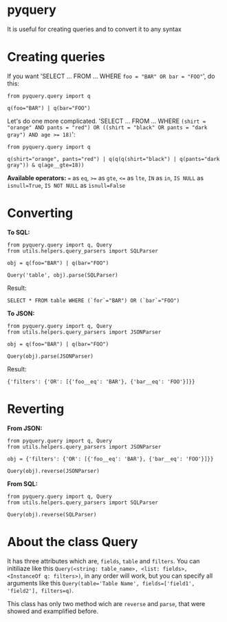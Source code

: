 # pyquery

It is useful for creating queries and to convert it to any syntax

# Creating queries

If you want 'SELECT ... FROM ... WHERE `foo = "BAR" OR bar = "FOO"`', do this:

```
from pyquery.query import q

q(foo="BAR") | q(bar="FOO")
```

Let's do one more complicated. 'SELECT ... FROM ... WHERE `(shirt = "orange" AND pants = "red") OR ((shirt = "black" OR pants = "dark gray") AND age >= 18)`':

```
from pyquery.query import q

q(shirt="orange", pants="red") | q(q(q(shirt="black") | q(pants="dark gray")) & q(age__gte=18))
```

**Available operators:** `=` as `eq`, `>=` as `gte`, `<=` as `lte`, `IN` as `in`, `IS NULL` as `isnull=True`, `IS NOT NULL` as `isnull=False`

# Converting

**To SQL:**

```
from pyquery.query import q, Query
from utils.helpers.query_parsers import SQLParser

obj = q(foo="BAR") | q(bar="FOO")

Query('table', obj).parse(SQLParser)
```

Result:

```
SELECT * FROM table WHERE (`for`="BAR") OR (`bar`="FOO")
```

**To JSON:**

```
from pyquery.query import q, Query
from utils.helpers.query_parsers import JSONParser

obj = q(foo="BAR") | q(bar="FOO")

Query(obj).parse(JSONParser)
```

Result:

```
{'filters': {'OR': [{'foo__eq': 'BAR'}, {'bar__eq': 'FOO'}]}}
```

# Reverting

**From JSON:**

```
from pyquery.query import q, Query
from utils.helpers.query_parsers import JSONParser

obj = {'filters': {'OR': [{'foo__eq': 'BAR'}, {'bar__eq': 'FOO'}]}}

Query(obj).reverse(JSONParser)
```

**From SQL:**

```
from pyquery.query import q, Query
from utils.helpers.query_parsers import SQLParser

Query(obj).reverse(SQLParser)
```

# About the class Query

It has three attributes which are, `fields`, `table` and `filters`. You can initiliaze like this `Query(<string: table_name>, <list: fields>, <InstanceOf q: filters>)`, in any order will work, but you can specify all arguments like this `Query(table='Table Name', fields=['field1', 'field2'], filters=q)`.

This class has only two method wich are `reverse` and `parse`, that were showed and examplified before.